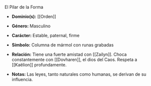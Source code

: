 El Pilar de la Forma

- **Dominio(s):** [[Orden]]
    
- **Género:** Masculino
    
- **Carácter:** Estable, paternal, firme
    
- **Símbolo:** Columna de mármol con runas grabadas
    
- **Relación:** Tiene una fuerte amistad con [[Zailyn]]. Choca constantemente con [[Dovharen]], el dios del Caos. Respeta a [[Kaëlion]] profundamente.
    
- **Notas:** Las leyes, tanto naturales como humanas, se derivan de su influencia.